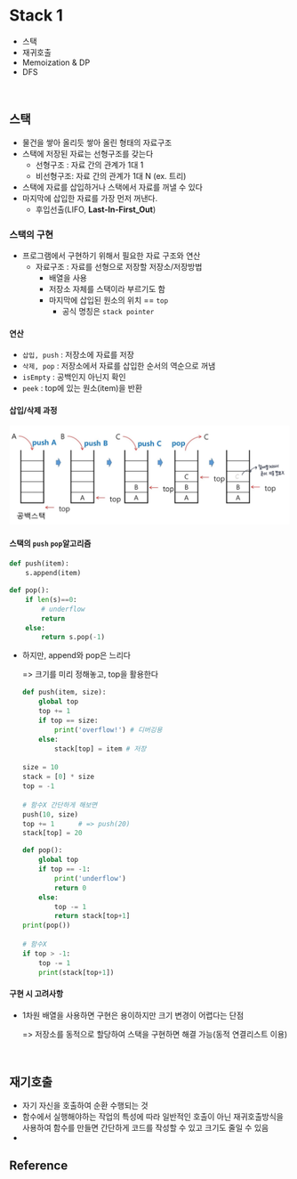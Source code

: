# Stack 1

* 스택
* 재귀호출
* Memoization & DP
* DFS

<br/>

## 스택

* 물건을 쌓아 올리듯 쌓아 올린 형태의 자료구조
* 스택에 저장된 자료는 선형구조를 갖는다
  * 선형구조 : 자료 간의 관계가 1대 1
  * 비선형구조: 자료 간의 관계가 1대 N (ex. 트리)
* 스택에 자료를 삽입하거나 스택에서 자료를 꺼낼 수 있다
* 마지막에 삽입한 자료를 가장 먼저 꺼낸다.
  * 후입선출(LIFO, **Last-In-First_Out**)

### 스택의 구현

* 프로그램에서 구현하기 위해서 필요한 자료 구조와 연산
  * 자료구조 : 자료를 선형으로 저장할 저장소/저장방법
    * 배열을 사용
    * 저장소 자체를 스택이라 부르기도 함
    * 마지막에 삽입된 원소의 위치 == `top`
      * 공식 명칭은 `stack pointer`

#### 연산

* `삽입, push` : 저장소에 자료를 저장
* `삭제, pop` : 저장소에서 자료를 삽입한 순서의 역순으로 꺼냄
* `isEmpty` : 공백인지 아닌지 확인
* `peek` : top에 있는 원소(item)을 반환

#### 삽입/삭제 과정

![image-20220326135444426](04_Stack1.assets/image-20220326135444426.png)

#### 스택의 `push` `pop`알고리즘

```python
def push(item):
    s.append(item)
```

```python
def pop():
    if len(s)==0:
        # underflow
        return
    else:
        return s.pop(-1)
```

* 하지만, append와 pop은 느리다

  => 크기를 미리 정해놓고, top을 활용한다

  ```python
  def push(item, size):
      global top
      top += 1
      if top == size:
          print('overflow!') # 디버깅용
      else:
          stack[top] = item # 저장
  
  size = 10
  stack = [0] * size
  top = -1
  
  # 함수X 간단하게 해보면
  push(10, size)
  top += 1		# => push(20)
  stack[top] = 20
  ```

  ```python
  def pop():
      global top
      if top == -1:
          print('underflow')
          return 0
      else:
          top -= 1
          return stack[top+1]
  print(pop())
  
  # 함수X
  if top > -1:
      top -= 1
      print(stack[top+1])
  ```

#### 구현 시 고려사항

* 1차원 배열을 사용하면 구현은 용이하지만 크기 변경이 어렵다는 단점

  => 저장소를 동적으로 할당하여 스택을 구현하면 해결 가능(동적 연결리스트 이용)

<br/>

## 재기호출

* 자기 자신을 호출하여 순환 수행되는 것
* 함수에서 실행해야하는 작업의 특성에 따라 일반적인 호출이 아닌 재귀호출방식을 사용하여 함수를 만들면 간단하게 코드를 작성할 수 있고 크기도 줄일 수 있음
* 

## Reference

